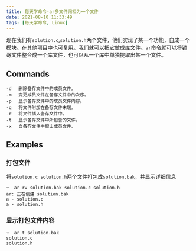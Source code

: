 ```yaml
---
title: 每天学命令-ar多文件归档为一个文件
date: 2021-08-10 11:33:49
tags: [每天学命令, Linux]
---
```


现在我们有`solution.c`,`solution.h`两个文件，他们实现了某一个功能，自成一个模块。在其他项目中也可复用。我们就可以把它做成库文件。`ar`命令就可以将锁哥文件整合成一个库文件，也可以从一个库中单独提取出某一个文件。
## Commands
```
-d 　删除备存文件中的成员文件。
-m 　变更成员文件在备存文件中的次序。
-p 　显示备存文件中的成员文件内容。
-q 　将文件附加在备存文件末端。
-r 　将文件插入备存文件中。
-t 　显示备存文件中所包含的文件。
-x 　自备存文件中取出成员文件。
```

## Examples
### 打包文件
将`solution.c solution.h`两个文件打包成`solution.bak`，并显示详细信息
```
➜  ar rv solution.bak solution.c solution.h
ar: 正在创建 solution.bak
a - solution.c
a - solution.h
```
### 显示打包文件内容
```
➜  ar t solution.bak 
solution.c
solution.h
```